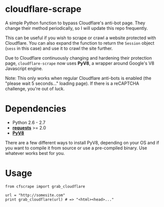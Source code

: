 cloudflare-scrape
=================

A simple Python function to bypass Cloudflare's anti-bot page. They change their method periodically, so I will update this repo frequently.

This can be useful if you wish to scrape or crawl a website protected with Cloudflare. You can also expand the function to return the `Session` object (`sess` in this case) and use it to crawl the site further.

Due to Cloudflare continuously changing and hardening their protection page, `cloudflare-scrape` now uses **PyV8**, a wrapper around Google's V8 Javascript engine.

Note: This only works when regular Cloudflare anti-bots is enabled (the "please wait 5 seconds..." loading page). If there is a reCAPTCHA challenge, you're out of luck.

Dependencies
============
* Python 2.6 - 2.7
* **[requests](https://github.com/kennethreitz/requests)** >= 2.0
* **[PyV8](https://code.google.com/p/pyv8/)**

There are a few different ways to install PyV8, depending on your OS and if you want to compile it from source or use a pre-compiled binary. Use whatever works best for you.

Usage
====
    from cfscrape import grab_cloudflare

    url = "http://somesite.com"
    print grab_cloudflare(url) # => "<html><head>..."
